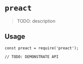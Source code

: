 # `preact`

> TODO: description

## Usage

```
const preact = require('preact');

// TODO: DEMONSTRATE API
```
